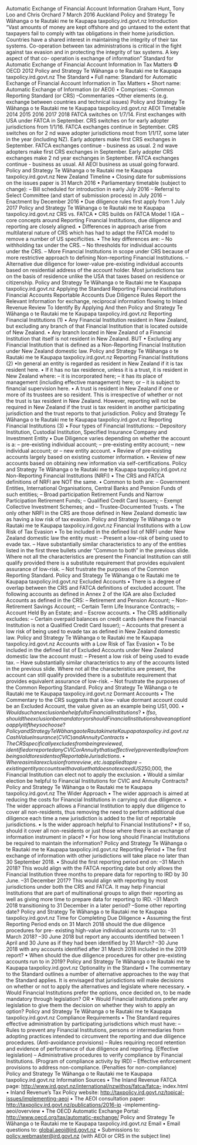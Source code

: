 Automatic Exchange of Financial Account Information Graham Hunt, Tony Loo and Chris Orchard 7 March 2016 Auckland Policy and Strategy Te Wāhanga o te Rautaki me te Kaupapa taxpolicy.ird.govt.nz Introduction “Vast amounts of money are kept offshore and go untaxed to the extent that taxpayers fail to comply with tax obligations in their home jurisdiction. Countries have a shared interest in maintaining the integrity of their tax systems. Co-operation between tax administrations is critical in the fight against tax evasion and in protecting the integrity of tax systems. A key aspect of that co- operation is exchange of information” Standard for Automatic Exchange of Financial Account Information In Tax Matters © OECD 2012 Policy and Strategy Te Wāhanga o te Rautaki me te Kaupapa taxpolicy.ird.govt.nz The Standard • Full name: Standard for Automatic Exchange of Financial Account Information in Tax Matters • Short name: Automatic Exchange of Information (or AEOI) • Comprises: –Common Reporting Standard (or CRS) –Commentaries –Other elements (e.g. exchange between countries and technical issues) Policy and Strategy Te Wāhanga o te Rautaki me te Kaupapa taxpolicy.ird.govt.nz AEOI Timetable 2014 2015 2016 2017 2018 FATCA switches on 1/7/14. First exchanges with USA under FATCA in September. CRS switches on for early adopter jurisdictions from 1/1/16. FATCA exchanges continue in September. CRS switches on for 2 nd wave adopter jurisdictions most from 1/1/17, some later in the year (including NZ). Early adopters make first CRS exchanges in September. FATCA exchanges continue - business as usual. 2 nd wave adopters make first CRS exchanges in September. Early adopter CRS exchanges make 2 nd year exchanges in September. FATCA exchanges continue - business as usual. All AEOI business as usual going forward. Policy and Strategy Te Wāhanga o te Rautaki me te Kaupapa taxpolicy.ird.govt.nz New Zealand Timeline • Closing date for submissions on the issues paper is 31 March 2016 • Parliamentary timetable (subject to change): – Bill scheduled for introduction in early July 2016 – Referral to Select Committee (and start of submission process) in July 2016 – Enactment by December 2016 • Due diligence rules first apply from 1 July 2017 Policy and Strategy Te Wāhanga o te Rautaki me te Kaupapa taxpolicy.ird.govt.nz CRS vs. FATCA • CRS builds on FATCA Model 1 IGA – core concepts around Reporting Financial Institutions, due diligence and reporting are closely aligned. • Differences in approach arise from multilateral nature of CRS which has had to adapt the FATCA model to remove a number of US specificities. • The key differences are: – No withholding tax under the CRS. – No thresholds for individual accounts under the CRS. – More Financial Institutions in scope under CRS because of more restrictive approach to defining Non-reporting Financial Institutions. – Alternative due diligence for lower-value pre-existing individual accounts based on residential address of the account holder. Most jurisdictions tax on the basis of residence unlike the USA that taxes based on residence or citizenship. Policy and Strategy Te Wāhanga o te Rautaki me te Kaupapa taxpolicy.ird.govt.nz Applying the Standard Reporting Financial institutions Financial Accounts Reportable Accounts Due Diligence Rules Report the Relevant Information for exchange, reciprocal information flowing to Inland Revenue Review To Identify By Applying And then Policy and Strategy Te Wāhanga o te Rautaki me te Kaupapa taxpolicy.ird.govt.nz Reporting Financial Institutions (1) • Any Financial Institution resident in New Zealand, but excluding any branch of that Financial Institution that is located outside of New Zealand. • Any branch located in New Zealand of a Financial Institution that itself is not resident in New Zealand. BUT • Excluding any Financial Institution that is defined as a Non-Reporting Financial Institution under New Zealand domestic law. Policy and Strategy Te Wāhanga o te Rautaki me te Kaupapa taxpolicy.ird.govt.nz Reporting Financial Institutions (2) •In general an entity is regarded as resident in New Zealand if it is tax resident here. • If it has no tax residence, unless it is a trust, it is resident in New Zealand where: – it is incorporated here; – it has its place of management (including effective management) here; or – it is subject to financial supervision here. • A trust is resident in New Zealand if one or more of its trustees are so resident. This is irrespective of whether or not the trust is tax resident in New Zealand. However, reporting will not be required in New Zealand if the trust is tax resident in another participating jurisdiction and the trust reports to that jurisdiction. Policy and Strategy Te Wāhanga o te Rautaki me te Kaupapa taxpolicy.ird.govt.nz Reporting Financial Institutions (3) • Four types of Financial Institutions: – Depository Institution, Custodial Institution, Specified Insurance Company and Investment Entity • Due Diligence varies depending on whether the account is a: – pre-existing individual account; – pre-existing entity account; – new individual account; or – new entity account. • Review of pre-existing accounts largely based on existing customer information. • Review of new accounts based on obtaining new information via self-certifications. Policy and Strategy Te Wāhanga o te Rautaki me te Kaupapa taxpolicy.ird.govt.nz Non-Reporting Financial Institutions (NRFI) • The CRS and FATCA definitions of NRFI are NOT the same. • Common to both are: – Government Entities, International Organisations, Central Banks and Pension Funds of such entities; – Broad participation Retirement Funds and Narrow Participation Retirement Funds; – Qualified Credit Card Issuers; – Exempt Collective Investment Schemes; and – Trustee-Documented Trusts. • The only other NRFI in the CRS are those defined in New Zealand domestic law as having a low risk of tax evasion. Policy and Strategy Te Wāhanga o te Rautaki me te Kaupapa taxpolicy.ird.govt.nz Financial Institutions with a Low Risk of Tax Evasion • To be included in the defined list of NRFI under New Zealand domestic law the entity must: – Present a low-risk of being used to evade tax. – Have substantially similar characteristics to any of the entities listed in the first three bullets under “Common to both” in the previous slide. Where not all the characteristics are present the Financial Institution can still qualify provided there is a substitute requirement that provides equivalent assurance of low-risk. – Not frustrate the purposes of the Common Reporting Standard. Policy and Strategy Te Wāhanga o te Rautaki me te Kaupapa taxpolicy.ird.govt.nz Excluded Accounts • There is a degree of overlap between the CRS and FATCA definitions of excluded account. The following accounts as defined in Annex 2 of the IGA are also Excluded Accounts as defined in the CRS: – Retirement and Pension Account; – Non-Retirement Savings Account; – Certain Term Life Insurance Contracts; – Account Held By an Estate; and – Escrow accounts. • The CRS additionally excludes: – Certain overpaid balances on credit cards (where the Financial Institution is not a Qualified Credit Card Issuer); – Accounts that present a low risk of being used to evade tax as defined in New Zealand domestic law. Policy and Strategy Te Wāhanga o te Rautaki me te Kaupapa taxpolicy.ird.govt.nz Accounts with a Low Risk of Tax Evasion • To be included in the defined list of Excluded Accounts under New Zealand domestic law the account must: – Present a low risk of being used to evade tax. – Have substantially similar characteristics to any of the accounts listed in the previous slide. Where not all the characteristics are present, the account can still qualify provided there is a substitute requirement that provides equivalent assurance of low-risk. – Not frustrate the purposes of the Common Reporting Standard. Policy and Strategy Te Wāhanga o te Rautaki me te Kaupapa taxpolicy.ird.govt.nz Dormant Accounts • The Commentary to the CRS suggests that a low- value dormant account could be an Excluded Account, the value given as an example being US$1,000. • Would such an exclusion be helpful to Financial Institutions? • If so, should the exclusion be mandatory or should Financial Institutions have an option to apply it if they so choose? Policy and Strategy Te Wāhanga o te Rautaki me te Kaupapa taxpolicy.ird.govt.nz Cash Value Insurance (CVIC) and Annuity Contracts • The CRS specifically excludes from being reviewed, identified or reported any CVIC or Annuity that is effectively prevented by law from being sold to residents of Reportable Jurisdictions. • Where a similar exclusion from review, etc. is applied to pre-existing entity accounts with a value that does not exceed US$250,000, the Financial Institution can elect not to apply the exclusion. • Would a similar election be helpful to Financial Institutions for CVIC and Annuity Contracts? Policy and Strategy Te Wāhanga o te Rautaki me te Kaupapa taxpolicy.ird.govt.nz The Wider Approach • The wider approach is aimed at reducing the costs for Financial Institutions in carrying out due diligence. • The wider approach allows a Financial Institution to apply due diligence to cover all non-residents, thus removing the need to perform additional due diligence each time a new jurisdiction is added to the list of reportable jurisdictions. • Is the wider approach helpful to Financial Institutions? • If so, should it cover all non-residents or just those where there is an exchange of information instrument in place? • For how long should Financial Institutions be required to maintain the information? Policy and Strategy Te Wāhanga o te Rautaki me te Kaupapa taxpolicy.ird.govt.nz Reporting Period • The first exchange of information with other jurisdictions will take place no later than 30 September 2018. • Should the first reporting period end on: –31 March 2018? This would align with the FATCA reporting date but only allows the Financial Institution three months to prepare data for reporting to IRD by 30 June. –31 December 2017? This would align with reporting by most jurisdictions under both the CRS and FATCA. It may help Financial Institutions that are part of multinational groups to align their reporting as well as giving more time to prepare data for reporting to IRD. –31 March 2018 transitioning to 31 December in a later period? –Some other reporting date? Policy and Strategy Te Wāhanga o te Rautaki me te Kaupapa taxpolicy.ird.govt.nz Time for Completing Due Diligence • Assuming the first Reporting Period ends on 31 March 2018 should the due diligence procedures for pre- existing high-value individual accounts run to: –31 March 2018? –30 June 2018 but report any accounts identified between 1 April and 30 June as if they had been identified by 31 March? –30 June 2018 with any accounts identified after 31 March 2018 included in the 2019 report? • When should the due diligence procedures for other pre-existing accounts run to in 2019? Policy and Strategy Te Wāhanga o te Rautaki me te Kaupapa taxpolicy.ird.govt.nz Optionality in the Standard • The commentary to the Standard outlines a number of alternative approaches to the way that the Standard applies. It is envisaged that jurisdictions will make decisions on whether or not to apply the alternatives and legislate where necessary. • Would Financial Institutions prefer the options, once decided on, to be made mandatory through legislation? OR • Would Financial Institutions prefer any legislation to give them the decision on whether they wish to apply an option? Policy and Strategy Te Wāhanga o te Rautaki me te Kaupapa taxpolicy.ird.govt.nz Compliance Requirements • The Standard requires effective administration by participating jurisdictions which must have: – Rules to prevent any Financial Institutions, persons or intermediaries from adopting practices intended to circumvent the reporting and due diligence procedures. (Anti-avoidance provisions) – Rules requiring record retention and evidence of performance of due diligence and reporting. (Effective legislation) – Administrative procedures to verify compliance by Financial Institutions. (Program of compliance activity by IRD) – Effective enforcement provisions to address non-compliance. (Penalties for non-compliance) Policy and Strategy Te Wāhanga o te Rautaki me te Kaupapa taxpolicy.ird.govt.nz Information Sources • The Inland Revenue FATCA page: http://www.ird.govt.nz/international/nzwithos/fatca/fatca- index.html • Inland Revenue’s Tax Policy website: http://taxpolicy.ird.govt.nz/topical-issues/implementing-aeoi • The AEOI consultation paper: http://taxpolicy.ird.govt.nz/publications/2016-ip -implementing- aeoi/overview • The OECD Automatic Exchange Portal: http://www.oecd.org/tax/automatic-exchange/ Policy and Strategy Te Wāhanga o te Rautaki me te Kaupapa taxpolicy.ird.govt.nz Email • Email questions to: global.aeoi@ird.govt.nz • Submissions to: policy.webmaster@ird.govt.nz (with AEOI or CRS in the subject line)
